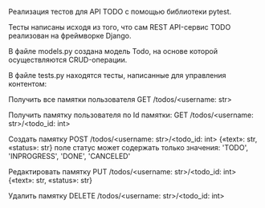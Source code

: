 Реализация тестов для API TODO с помощью библиотеки pytest. 

Тесты написаны исходя из того, что сам REST API-сервис TODO реализован на фреймворке Django.

В файле models.py создана модель Todo, на основе которой осуществляются CRUD-операции.

В файле tests.py находятся тесты, написанные для управления контентом:

Получить все памятки пользователя GET /todos/<username: str>

Получить памятку пользователя по Id памятки: GET /todos/<username: str>/<todo_id: int>

Создать памятку POST /todos/<username: str>/<todo_id: int> {«text»: str, «status»: str}
поле статус может содержать только значения: 'TODO', 'INPROGRESS', 'DONE', 'CANCELED'

Редактировать памятку PUT /todos/<username: str>/<todo_id: int> {«text»: str, «status»: str}

Удалить памятку DELETE /todos/<username: str>/<todo_id: int>

